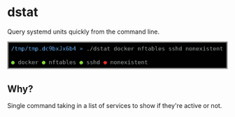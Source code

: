 # dstat

Query systemd units quickly from the command line. 

![resume example](screenshots/dstat.png)

## Why?

Single command taking in a list of services to show if they're active or not.